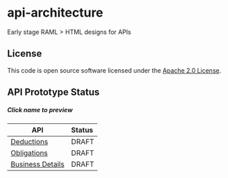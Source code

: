 
# api-architecture

Early stage RAML > HTML designs for APIs

## License

This code is open source software licensed under the [Apache 2.0 License]("http://www.apache.org/licenses/LICENSE-2.0.html").

## API Prototype Status

##### Click name to preview 

| API              | Status |
|------------------|:-------|
| [Deductions](https://htmlpreview.github.io/?https://github.com/hmrc/api-architecture/blob/master/deductions/deductions.html)       | DRAFT  |
| [Obligations](https://htmlpreview.github.io/?https://github.com/hmrc/api-architecture/blob/master/obligations/obligations.html)      | DRAFT  |
| [Business Details](https://htmlpreview.github.io/?https://github.com/hmrc/api-architecture/blob/master/business-details/business-details.html) | DRAFT  |
